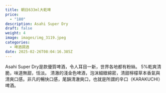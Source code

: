 ```yaml
---
title: 朝日633ml大乾啤
price:
  - "180"
description: Asahi Super Dry
draft: false
weight: 4
image: images/img_3119.jpeg
categories:
  - 啤酒調酒
date: 2025-02-26T08:04:16.385Z
---
```

Asahi Super Dry是款優質啤酒，令人耳目一新，世界各地都有粉絲。  5%乾爽清脆，味道無甜，恬淡。 清澈的淺金色啤酒，泡沫細緻綿密，清甜檸檬草本香氣與清爽口感。非凡的暢快口感，尾韻清澈爽口，也就是所謂的辛口（KARAKUCHI）啤酒。
